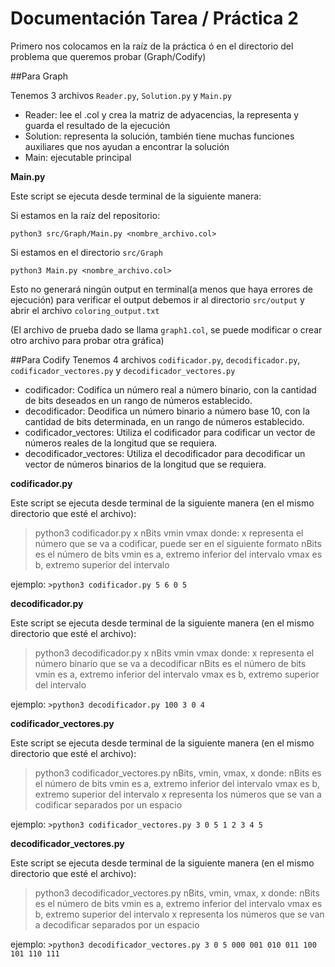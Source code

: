 # Documentación Tarea / Práctica 2

Primero nos colocamos en la raíz de la práctica ó en el directorio del problema que queremos probar (Graph/Codify)

##Para Graph

Tenemos 3 archivos `Reader.py`, `Solution.py` y `Main.py` 


<ul>
    <li>Reader: lee el .col y crea la matriz de adyacencias, la representa y guarda el resultado de la ejecución</li>
    <li>Solution: representa la solución, también tiene muchas funciones auxiliares que nos ayudan a encontrar la solución</li>
    <li>Main: ejecutable principal</li>
</ul>

**Main.py**

Este script se ejecuta desde terminal de la siguiente manera:

Si estamos en la raíz del repositorio:

`python3 src/Graph/Main.py <nombre_archivo.col>`

Si estamos en el directorio `src/Graph`

`python3 Main.py <nombre_archivo.col>`

Esto no generará ningún output en terminal(a menos que haya errores de ejecución) para verificar el output debemos ir al directorio `src/output` y abrir el 
archivo `coloring_output.txt`

(El archivo de prueba dado se llama `graph1.col`, se puede modificar o crear otro archivo para probar otra gráfica)


##Para Codify
Tenemos 4 archivos `codificador.py`, `decodificador.py`, `codificador_vectores.py` y `decodificador_vectores.py` 
<ul>
    <li>codificador: Codifica un número real a número binario, con la cantidad de bits deseados en un rango de números establecido. </li>
    <li>decodificador: Deodifica un número binario a número base 10, con la cantidad de bits determinada, en un rango de números establecido.</li>
    <li>codificador_vectores: Utiliza el codificador para codificar un vector de números reales de la longitud que se requiera.</li>
    <li>decodificador_vectores: Utiliza el decodificador para decodificar un vector de números binarios de la longitud que se requiera.</li>

</ul>

**codificador.py**

Este script se ejecuta desde terminal de la siguiente manera (en el mismo directorio que esté el archivo):
>python3 codificador.py x nBits vmin vmax
donde:
x representa el número que se va a codificar, puede ser en el siguiente formato
nBits es el número de bits 
vmin es a, extremo inferior del intervalo
vmax es b, extremo superior del intervalo

ejemplo:
`>python3 codificador.py 5 6 0 5`

**decodificador.py**

Este script se ejecuta desde terminal de la siguiente manera (en el mismo directorio que esté el archivo):
>python3 decodificador.py x nBits vmin vmax
donde:
x representa el número binario que se va a decodificar
nBits es el número de bits 
vmin es a, extremo inferior del intervalo
vmax es b, extremo superior del intervalo

ejemplo:
`>python3 decodificador.py 100 3 0 4`

**codificador_vectores.py**

Este script se ejecuta desde terminal de la siguiente manera (en el mismo directorio que esté el archivo):
>python3 codificador_vectores.py nBits, vmin, vmax, x
donde:
nBits es el número de bits
vmin es a, extremo inferior del intervalo
vmax es b, extremo superior del intervalo
x representa los números que se van a codificar separados por un espacio

ejemplo:
`>python3 codificador_vectores.py 3 0 5 1 2 3 4 5`

**decodificador_vectores.py**

Este script se ejecuta desde terminal de la siguiente manera (en el mismo directorio que esté el archivo):
>python3 decodificador_vectores.py nBits, vmin, vmax, x
donde:
nBits es el número de bits
vmin es a, extremo inferior del intervalo
vmax es b, extremo superior del intervalo
x representa los números que se van a decodificar separados por un espacio

ejemplo:
`>python3 decodificador_vectores.py 3 0 5 000 001 010 011 100 101 110 111`
